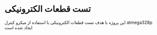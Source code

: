 # تست قطعات الکترونیکی
این پروژه با هدف تست قطعات الکترونیکی با استفاده از میکرو کنترل atmega328p 
ایجاد شده است
